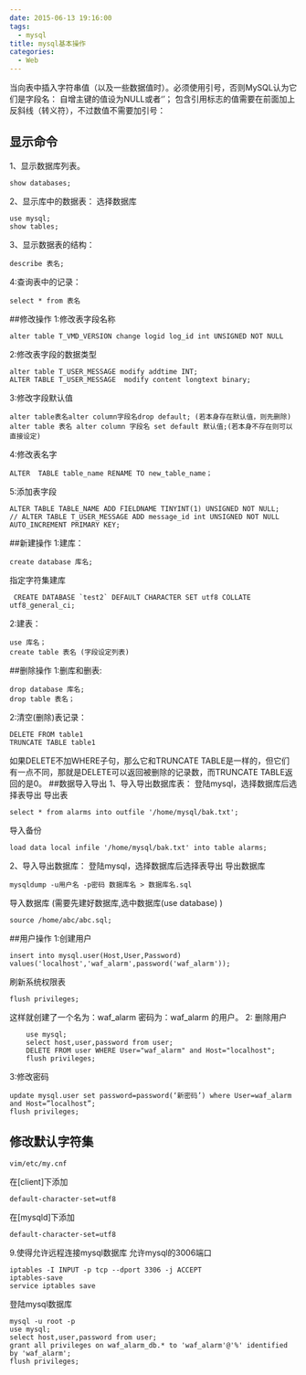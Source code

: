```yaml
---
date: 2015-06-13 19:16:00
tags:
  - mysql
title: mysql基本操作
categories:
  - Web
---
```


当向表中插入字符串值（以及一些数据值时）。必须使用引号，否则MySQL认为它们是字段名：
自增主键的值设为NULL或者‘’；
包含引用标志的值需要在前面加上反斜线（转义符），不过数值不需要加引号：
## 显示命令 
1、显示数据库列表。 

    show databases; 

2、显示库中的数据表： 
选择数据库

    use mysql;
    show tables; 

3、显示数据表的结构： 

    describe 表名; 

4:查询表中的记录： 

    select * from 表名
##修改操作
1:修改表字段名称

    alter table T_VMD_VERSION change logid log_id int UNSIGNED NOT NULL

2:修改表字段的数据类型

    alter table T_USER_MESSAGE modify addtime INT;
    ALTER TABLE T_USER_MESSAGE  modify content longtext binary;

3:修改字段默认值

    alter table表名alter column字段名drop default; (若本身存在默认值，则先删除)
    alter table 表名 alter column 字段名 set default 默认值;(若本身不存在则可以直接设定)

4:修改表名字

    ALTER  TABLE table_name RENAME TO new_table_name； 

5:添加表字段

    ALTER TABLE TABLE_NAME ADD FIELDNAME TINYINT(1) UNSIGNED NOT NULL;
    // ALTER TABLE T_USER_MESSAGE ADD message_id int UNSIGNED NOT NULL AUTO_INCREMENT PRIMARY KEY;

##新建操作
1:建库： 

    create database 库名; 
   指定字符集建库

     CREATE DATABASE `test2` DEFAULT CHARACTER SET utf8 COLLATE utf8_general_ci;
2:建表： 

    use 库名； 
    create table 表名 (字段设定列表)
##删除操作
1:删库和删表: 

    drop database 库名; 
    drop table 表名； 

   2:清空(删除)表记录： 
   
    DELETE FROM table1
    TRUNCATE TABLE table1
如果DELETE不加WHERE子句，那么它和TRUNCATE TABLE是一样的，但它们有一点不同，那就是DELETE可以返回被删除的记录数，而TRUNCATE TABLE返回的是0。
##数据导入导出
1、导入导出数据库表：
    登陆mysql，选择数据库后选择表导出 
    导出表
    
    select * from alarms into outfile '/home/mysql/bak.txt';
导入备份    
    
    load data local infile '/home/mysql/bak.txt' into table alarms;
2、导入导出数据库：
    登陆mysql，选择数据库后选择表导出 
    导出数据库
    
    mysqldump -u用户名 -p密码 数据库名 > 数据库名.sql
导入数据库 (需要先建好数据库,选中数据库(use database) )

    source /home/abc/abc.sql;
##用户操作
1:创建用户

    insert into mysql.user(Host,User,Password) values('localhost','waf_alarm',password('waf_alarm'));

刷新系统权限表

	flush privileges;

这样就创建了一个名为：waf_alarm 密码为：waf_alarm 的用户。
2: 删除用户

        use mysql;
        select host,user,password from user;
        DELETE FROM user WHERE User="waf_alarm" and Host="localhost";
        flush privileges;
3:修改密码

    update mysql.user set password=password(‘新密码’) where User=waf_alarm and Host=”localhost”;
    flush privileges;
## 修改默认字符集

    vim/etc/my.cnf

在[client]下添加

    default-character-set=utf8

在[mysqld]下添加

    default-character-set=utf8
    
9.使得允许远程连接mysql数据库
允许mysql的3006端口

    iptables -I INPUT -p tcp --dport 3306 -j ACCEPT
    iptables-save
    service iptables save
    
登陆mysql数据库 

    mysql -u root -p
    use mysql;
    select host,user,password from user;
    grant all privileges on waf_alarm_db.* to 'waf_alarm'@'%' identified by 'waf_alarm';
    flush privileges;